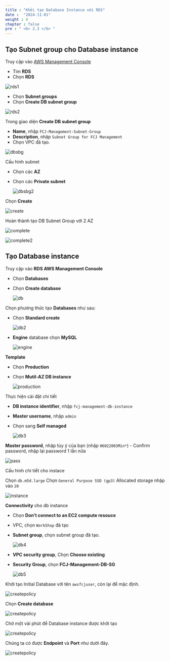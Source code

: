 ```yaml
---
title : "Khởi tạo Database Instance với RDS"
date :  "2024-11-01" 
weight : 4 
chapter : false
pre : " <b> 2.3 </b> "
---
```


## Tạo Subnet group cho Database instance

Truy cập vào [AWS Management Console](https://aws.amazon.com/console/)

- Tìm **RDS**
- Chọn **RDS**

![rds1](/images/2.prerequisite/01-vpc.png)

- Chọn **Subnet groups**
- Chọn **Create DB subnet group**
  
![rds2](/images/2.prerequisite/02-CreateVPC.png)

Trong giao diện **Create DB subnet group**

- **Name**, nhập `FCJ-Management-Subnet-Group`
- **Description**, nhập `Subnet Group for FCJ Management`
- Chọn VPC đã tạo.

![dbsbg](/images/2.prerequisite/040-iamrole.png)

Cấu hình subnet

- Chọn các **AZ**
- Chọn các **Private subnet**

  ![dbsbg2](/images/2.prerequisite/040-iamrole.png)

Chọn **Create**

![create](/images/2.prerequisite/041-iamrole.png)

Hoàn thành tạo DB Subnet Group với 2 AZ
 
  ![complete](/images/2.prerequisite/041-iamrole.png)

  ![complete2](/images/2.prerequisite/041-iamrole.png)

## Tạo Database instance 

Truy cập vào **RDS AWS Management Console**

- Chọn **Databases**
- Chọn **Create database**

  ![db](/images/2.prerequisite/041-iamrole.png)

Chọn phương thức tạo **Databases** như sau:

- Chọn **Standard create**

  ![db2](/images/2.prerequisite/041-iamrole.png)

- **Engine** database chọn **MySQL**

  ![engine](/images/2.prerequisite/041-iamrole.png)

**Template**

- Chọn **Production**
- Chọn **Mutil-AZ DB instance**

  ![production](/images/2.prerequisite/041-iamrole.png)

Thực hiện cài đặt chi tiết

- **DB instance identifier**, nhập `fcj-management-db-instance`
- **Master username**, nhập `admin`
- Chọn sang **Self managed**

  ![db3](/images/2.prerequisite/041-iamrole.png)

 **Master password**, nhập tùy ý của bạn (nhập `06022003Min*`) - Confirm password, nhập lại password 1 lần nữa

  ![pass](/images/2.prerequisite/041-iamrole.png)

Cấu hình chi tiết cho instace

Chọn `db.m5d.large`
Chọn `General Purpose SSD (gp3)`
Allocated storage nhập vào `20`

  ![instance](/images/2.prerequisite/041-iamrole.png)

**Connectivity** cho db instance

- Chọn **Don’t connect to an EC2 compute resouce**
- VPC, chọn `WorkShop` đã tạo
- **Subnet group**, chọn subnet group đã tạo.

  ![db4](/images/2.prerequisite/041-iamrole.png)

- **VPC security group**, Chọn **Choose existing**
- **Security Group**, chọn **FCJ-Management-DB-SG**

  ![db5](/images/2.prerequisite/041-iamrole.png)

Khởi tạo Initial Database với tên `awsfcjuser`, còn lại để mặc định.

  ![createpolicy](/images/2.prerequisite/041-iamrole.png)

Chọn **Create database**

  ![createpolicy](/images/2.prerequisite/041-iamrole.png)

Chờ một vài phút để Database instance được khởi tạo

  ![createpolicy](/images/2.prerequisite/041-iamrole.png)

Chúng ta có được **Endpoint** và **Port** như dưới đây.

  ![createpolicy](/images/2.prerequisite/041-iamrole.png)